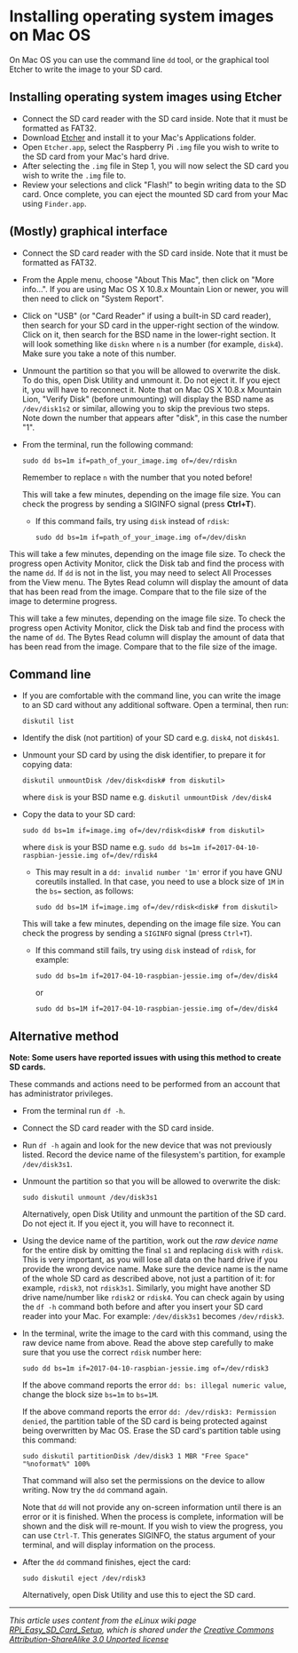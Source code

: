 # Installing operating system images on Mac OS

On Mac OS you can use the command line `dd` tool, or the graphical tool Etcher to write the image to your SD card.

## Installing operating system images using Etcher

- Connect the SD card reader with the SD card inside. Note that it must be formatted as FAT32.
- Download [Etcher](https://etcher.io/) and install it to your Mac's Applications folder.
- Open `Etcher.app`, select the Raspberry Pi `.img` file you wish to write to the SD card from your Mac's hard drive.
- After selecting the `.img` file in Step 1, you will now select the SD card you wish to write the `.img` file to.
- Review your selections and click "Flash!" to begin writing data to the SD card. Once complete, you can eject the mounted SD card from your Mac using `Finder.app`.

## (Mostly) graphical interface

- Connect the SD card reader with the SD card inside. Note that it must be formatted as FAT32.
- From the Apple menu, choose "About This Mac", then click on "More info...". If you are using Mac OS X 10.8.x Mountain Lion or newer, you will then need to click on "System Report".
- Click on "USB" (or "Card Reader" if using a built-in SD card reader), then search for your SD card in the upper-right section of the window. Click on it, then search for the BSD name in the lower-right section. It will look something like `diskn` where `n` is a number (for example, `disk4`). Make sure you take a note of this number.
- Unmount the partition so that you will be allowed to overwrite the disk. To do this, open Disk Utility and unmount it. Do not eject it. If you eject it, you will have to reconnect it. Note that on Mac OS X 10.8.x Mountain Lion, "Verify Disk" (before unmounting) will display the BSD name as `/dev/disk1s2` or similar, allowing you to skip the previous two steps. Note down the number that appears after "disk", in this case the number "1".
- From the terminal, run the following command:

    ```
    sudo dd bs=1m if=path_of_your_image.img of=/dev/rdiskn
    ```

    Remember to replace `n` with the number that you noted before!
    
    This will take a few minutes, depending on the image file size. You can check the progress by sending a SIGINFO signal                  (press **Ctrl+T**).


    - If this command fails, try using `disk` instead of `rdisk`:
    
       ```
       sudo dd bs=1m if=path_of_your_image.img of=/dev/diskn
       ```
This will take a few minutes, depending on the image file size. To check the progress open Activity Monitor, click the Disk tab and find the process with the name `dd`. If `dd` is not in the list, you may need to select All Processes from the View menu. The Bytes Read column will display the amount of data that has been read from the image. Compare that to the file size of the image to determine progress.


 This will take a few minutes, depending on the image file size. To check the progress open Activity Monitor, click the Disk tab and find the process with the name of `dd`. The Bytes Read column will display the amount of data that has been read from the image. Compare that to the file size of the image.

## Command line

- If you are comfortable with the command line, you can write the image to an SD card without any additional software. Open a terminal, then run:

    `diskutil list`

- Identify the disk (not partition) of your SD card e.g. `disk4`, not `disk4s1`.
- Unmount your SD card by using the disk identifier, to prepare it for copying data:

    `diskutil unmountDisk /dev/disk<disk# from diskutil>`

    where `disk` is your BSD name e.g. `diskutil unmountDisk /dev/disk4`
    
- Copy the data to your SD card:

    `sudo dd bs=1m if=image.img of=/dev/rdisk<disk# from diskutil>`

    where `disk` is your BSD name e.g. `sudo dd bs=1m if=2017-04-10-raspbian-jessie.img of=/dev/rdisk4`

    - This may result in a ``dd: invalid number '1m'`` error if you have GNU
    coreutils installed. In that case, you need to use a block size of `1M` in the `bs=` section, as follows:

       `sudo dd bs=1M if=image.img of=/dev/rdisk<disk# from diskutil>`

    This will take a few minutes, depending on the image file size. You can check the progress by sending a `SIGINFO` signal (press `Ctrl+T`).
    
    - If this command still fails, try using `disk` instead of `rdisk`, for example:
    
       ```
       sudo dd bs=1m if=2017-04-10-raspbian-jessie.img of=/dev/disk4
       ```
       or
       ```
       sudo dd bs=1M if=2017-04-10-raspbian-jessie.img of=/dev/disk4
       ```

## Alternative method

**Note: Some users have reported issues with using this method to create SD cards.**

These commands and actions need to be performed from an account that has administrator privileges.

- From the terminal run `df -h`.
- Connect the SD card reader with the SD card inside.
- Run `df -h` again and look for the new device that was not previously listed. Record the device name of the filesystem's partition, for example `/dev/disk3s1`.
- Unmount the partition so that you will be allowed to overwrite the disk:

    ```
    sudo diskutil unmount /dev/disk3s1
    ```

    Alternatively, open Disk Utility and unmount the partition of the SD card. Do not eject it. If you eject it, you will have to reconnect it.
- Using the device name of the partition, work out the *raw device name* for the entire disk by omitting the final `s1` and replacing `disk` with `rdisk`. This is very important, as you will lose all data on the hard drive if you provide the wrong device name. Make sure the device name is the name of the whole SD card as described above, not just a partition of it: for example, `rdisk3`, not `rdisk3s1`. Similarly, you might have another SD drive name/number like `rdisk2` or `rdisk4`. You can check again by using the `df -h` command both before and after you insert your SD card reader into your Mac. For example: `/dev/disk3s1` becomes `/dev/rdisk3`.
- In the terminal, write the image to the card with this command, using the raw device name from above. Read the above step carefully to make sure that you use the correct `rdisk` number here:
    
    ```
    sudo dd bs=1m if=2017-04-10-raspbian-jessie.img of=/dev/rdisk3
    ```

    If the above command reports the error `dd: bs: illegal numeric value`, change the block size `bs=1m` to `bs=1M`.

    If the above command reports the error `dd: /dev/rdisk3: Permission denied`, the partition table of the SD card is being protected against being overwritten by Mac OS. Erase the SD card's partition table using this command:
    
    ```
    sudo diskutil partitionDisk /dev/disk3 1 MBR "Free Space" "%noformat%" 100%
    ```
    
    That command will also set the permissions on the device to allow writing. Now try the `dd` command again.

    Note that `dd` will not provide any on-screen information until there is an error or it is finished. When the process is complete, information will be shown and the disk will re-mount. If you wish to view the progress, you can use `Ctrl-T`. This generates SIGINFO, the status argument of your terminal, and will display information on the process.
- After the `dd` command finishes, eject the card:

    ```
    sudo diskutil eject /dev/rdisk3
    ```

    Alternatively, open Disk Utility and use this to eject the SD card.

---

*This article uses content from the eLinux wiki page [RPi_Easy_SD_Card_Setup](http://elinux.org/RPi_Easy_SD_Card_Setup), which is shared under the [Creative Commons Attribution-ShareAlike 3.0 Unported license](http://creativecommons.org/licenses/by-sa/3.0/)*

